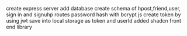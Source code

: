 create express server
add database 
create schema of hpost,friend,user,
sign in and signuhp routes
password hash with bcrypt js
create token by using jwt save into local storage as token and userId 
added shadcn front end library
